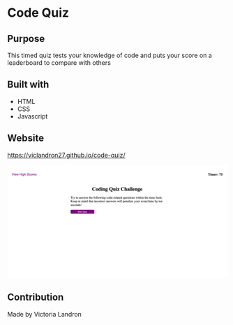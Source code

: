 # Code Quiz

## Purpose
This timed quiz tests your knowledge of code and puts your score on a leaderboard to compare with others

## Built with
* HTML
* CSS
* Javascript

## Website
https://viclandron27.github.io/code-quiz/

![](assets/screenshot.png)

## Contribution
Made by Victoria Landron
